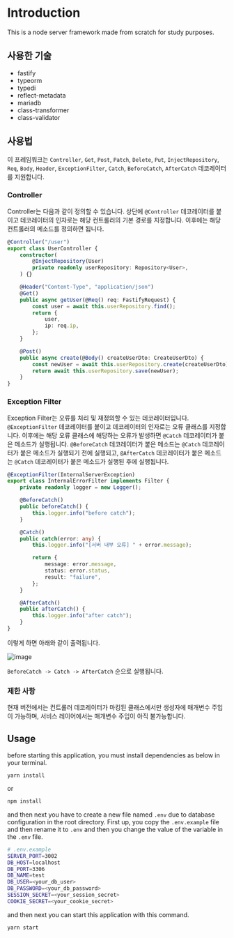 # Introduction

This is a node server framework made from scratch for study purposes.

## 사용한 기술

-   fastify
-   typeorm
-   typedi
-   reflect-metadata
-   mariadb
-   class-transformer
-   class-validator

## 사용법

이 프레임워크는 `Controller`, `Get`, `Post`, `Patch`, `Delete`, `Put`, `InjectRepository`, `Req`, `Body`, `Header`, `ExceptionFilter`, `Catch`, `BeforeCatch`, `AfterCatch` 데코레이터를 지원합니다.

### Controller

Controller는 다음과 같이 정의할 수 있습니다. 상단에 `@Controller` 데코레이터를 붙이고 데코레이터의 인자로는 해당 컨트롤러의 기본 경로를 지정합니다. 이후에는 해당 컨트롤러의 메소드를 정의하면 됩니다.

```ts
@Controller("/user")
export class UserController {
    constructor(
        @InjectRepository(User)
        private readonly userRepository: Repository<User>,
    ) {}

    @Header("Content-Type", "application/json")
    @Get()
    public async getUser(@Req() req: FastifyRequest) {
        const user = await this.userRepository.find();
        return {
            user,
            ip: req.ip,
        };
    }

    @Post()
    public async create(@Body() createUserDto: CreateUserDto) {
        const newUser = await this.userRepository.create(createUserDto);
        return await this.userRepository.save(newUser);
    }
}
```

### Exception Filter

Exception Filter는 오류를 처리 및 재정의할 수 있는 데코레이터입니다. `@ExceptionFilter` 데코레이터를 붙이고 데코레이터의 인자로는 오류 클래스를 지정합니다. 이후에는 해당 오류 클래스에 해당하는 오류가 발생하면 `@Catch` 데코레이터가 붙은 메소드가 실행됩니다.
`@BeforeCatch` 데코레이터가 붙은 메소드는 `@Catch` 데코레이터가 붙은 메소드가 실행되기 전에 실행되고, `@AfterCatch` 데코레이터가 붙은 메소드는 `@Catch` 데코레이터가 붙은 메소드가 실행된 후에 실행됩니다.

```ts
@ExceptionFilter(InternalServerException)
export class InternalErrorFilter implements Filter {
    private readonly logger = new Logger();

    @BeforeCatch()
    public beforeCatch() {
        this.logger.info("before catch");
    }

    @Catch()
    public catch(error: any) {
        this.logger.info("[서버 내부 오류] " + error.message);

        return {
            message: error.message,
            status: error.status,
            result: "failure",
        };
    }

    @AfterCatch()
    public afterCatch() {
        this.logger.info("after catch");
    }
}
```

이렇게 하면 아래와 같이 출력됩니다.

![image](https://github.com/biud436/custom-server-framework/assets/13586185/998fe1e3-f705-4a9c-a453-7179f42fc770)

`BeforeCatch -> Catch -> AfterCatch` 순으로 실행됩니다.

### 제한 사항

현재 버전에서는 컨트롤러 데코레이터가 마킹된 클래스에서만 생성자에 매개변수 주입이 가능하며, 서비스 레이어에서는 매개변수 주입이 아직 불가능합니다.

## Usage

before starting this application, you must install dependencies as below in your terminal.

```
yarn install
```

or

```bash
npm install
```

and then next you have to create a new file named `.env` due to database configuration in the root directory. First up, you copy the `.env.example` file and then rename it to `.env` and then you change the value of the variable in the `.env` file.

```bash
# .env.example
SERVER_PORT=3002
DB_HOST=localhost
DB_PORT=3306
DB_NAME=test
DB_USER=<your_db_user>
DB_PASSWORD=<your_db_password>
SESSION_SECRET=<your_session_secret>
COOKIE_SECRET=<your_cookie_secret>
```

and then next you can start this application with this command.

```bash
yarn start
```

